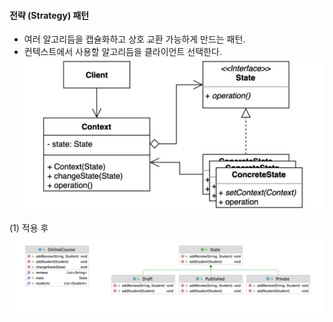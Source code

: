 #### 전략 (Strategy) 패턴
- 여러 알고리듬을 캡슐화하고 상호 교환 가능하게 만드는 패턴.
- 컨텍스트에서 사용할 알고리듬을 클라이언트 선택한다.
![IMAGES](../report/images/state01.png)     

(1) 적용 후
![IMAGES](../report/images/state02.png)